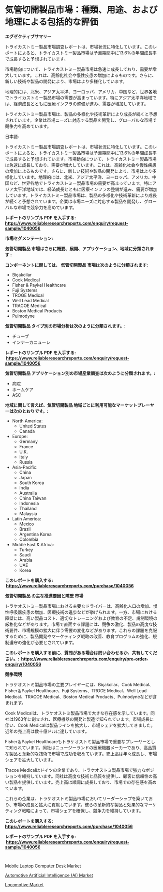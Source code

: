 <p><h1>気管切開製品市場：種類、用途、および地理による包括的な評価</h1></p><p><strong>エグゼクティブサマリー</strong></p>
<p><p>トライカストミー製品市場調査レポートは、市場状況に特化しています。このレポートによると、トライカストミー製品市場は予測期間中に13.6%の年間成長率で成長すると予想されています。</p><p>市場動向について、トライカストミー製品市場は急速に成長しており、需要が増大しています。これは、高齢化社会や慢性疾患の増加によるものです。さらに、新しい技術や製品の開発により、市場はより多様化しています。</p><p>地理的には、北米、アジア太平洋、ヨーロッパ、アメリカ、中国など、世界各地でトライカストミー製品市場の需要が高まっています。特にアジア太平洋地域では、経済成長とともに医療インフラの整備が進み、需要が増加しています。</p><p>トライカストミー製品市場は、製品の多様化や技術革新により成長が続くと予想されています。企業は市場ニーズに対応する製品を開発し、グローバルな市場で競争力を高めています。</p><p>日本語:</p><p>トライカストミー製品市場調査レポートは、市場状況に特化しています。このレポートによると、トライカストミー製品市場は予測期間中に13.6%の年間成長率で成長すると予想されています。市場動向について、トライカストミー製品市場は急速に成長しており、需要が増大しています。これは、高齢化社会や慢性疾患の増加によるものです。さらに、新しい技術や製品の開発により、市場はより多様化しています。地理的には、北米、アジア太平洋、ヨーロッパ、アメリカ、中国など、世界各地でトライカストミー製品市場の需要が高まっています。特にアジア太平洋地域では、経済成長とともに医療インフラの整備が進み、需要が増加しています。トライカストミー製品市場は、製品の多様化や技術革新により成長が続くと予想されています。企業は市場ニーズに対応する製品を開発し、グローバルな市場で競争力を高めています。</p></p>
<p><strong>レポートのサンプル PDF を入手する: <a href="https://www.reliableresearchreports.com/enquiry/request-sample/1040056">https://www.reliableresearchreports.com/enquiry/request-sample/1040056</a></strong></p>
<p><strong>市場セグメンテーション:</strong></p>
<p><strong> 気管切開製品 市場はさらに概要、展開、アプリケーション、地域に分類されます :</strong></p>
<p><strong>コンポーネントに関しては、 気管切開製品 市場は次のように分類されます: &nbsp;</strong></p>
<p><ul><li>Biçakcilar</li><li>Cook Medical</li><li>Fisher & Paykel Healthcare</li><li>Fuji Systems</li><li>TROGE Medical</li><li>Well Lead Medical</li><li>TRACOE Medical</li><li>Boston Medical Products</li><li>Pulmodyne</li></ul></p>
<p><strong> 気管切開製品 タイプ別の市場分析は次のように分類されます。:</strong></p>
<p><ul><li>チューブ</li><li>インナーカニューレ</li></ul></p>
<p><strong>レポートのサンプル PDF を入手する: &nbsp;<a href="https://www.reliableresearchreports.com/enquiry/request-sample/1040056">https://www.reliableresearchreports.com/enquiry/request-sample/1040056</a></strong></p>
<p><strong> 気管切開製品 アプリケーション別の市場産業調査は次のように分類されます。:</strong></p>
<p><ul><li>病院</li><li>ホームケア</li><li>ASC</li></ul></p>
<p><strong>地域に関して言えば、気管切開製品 地域ごとに利用可能なマーケットプレーヤーは次のとおりです。:</strong></p>
<p><ul>
    <li>
        North America:
        <ul>
            <li>United States</li>
            <li>Canada</li>
        </ul>
    </li>
    <li>
        Europe:
        <ul>
            <li>Germany</li>
            <li>France</li>
            <li>U.K.</li>
            <li>Italy</li>
            <li>Russia</li>
        </ul>
    </li>
    <li>
        Asia-Pacific:
        <ul>
            <li>China</li>
            <li>Japan</li>
            <li>South Korea</li>
            <li>India</li>
            <li>Australia</li>
            <li>China Taiwan</li>
            <li>Indonesia</li>
            <li>Thailand</li>
            <li>Malaysia</li>
        </ul>
    </li>
    <li>
        Latin America:
        <ul>
            <li>Mexico</li>
            <li>Brazil</li>
            <li>Argentina Korea</li>
            <li>Colombia</li>
        </ul>
    </li>
    <li>
        Middle East & Africa:
        <ul>
            <li>Turkey</li>
            <li>Saudi</li>
            <li>Arabia</li>
            <li>UAE</li>
            <li>Korea</li>
        </ul>
    </li>
    </ul></p>
<p><strong>このレポートを購入する: &nbsp;<a href="https://www.reliableresearchreports.com/purchase/1040056">https://www.reliableresearchreports.com/purchase/1040056</a></strong></p>
<p><strong>気管切開製品 の主な推進要因と障壁 市場</strong></p>
<p><p>トラケオストミー製品市場における主要なドライバーは、高齢化人口の増加、慢性呼吸器疾患の増加、医療技術の進歩などが挙げられます。一方、市場における障壁には、高い製品コスト、適切なトレーニングおよび教育の不足、規制環境の厳格化などがあります。市場で直面する課題には、競争の激化、製品の高度な技術要件、市場規模の拡大に伴う需要の変化などがあります。これらの課題を克服するために、製品開発やマーケティング戦略の改善、教育プログラムの強化、規制遵守の強化が必要とされています。</p></p>
<p><strong>このレポートを購入する前に、質問がある場合は問い合わせるか、共有してください。:&nbsp; <a href="https://www.reliableresearchreports.com/enquiry/pre-order-enquiry/1040056">https://www.reliableresearchreports.com/enquiry/pre-order-enquiry/1040056</a></strong></p>
<p><strong>競争環境</strong></p>
<p><p>トラケオストミ製品市場の主要プレイヤーには、Biçakcilar、Cook Medical、Fisher＆Paykel Healthcare、Fuji Systems、TROGE Medical、Well Lead Medical、TRACOE Medical、Boston Medical Products、Pulmodyneなどが含まれます。</p><p>Cook Medicalは、トラケオストミ製品市場で大きな存在感を示しています。同社は1963年に創立され、医療機器の開発と製造で知られています。市場成長に伴い、Cook Medicalは製品ラインを拡大し、市場シェアを拡大してきました。近年の売上高は数十億ドルに達しています。</p><p>Fisher＆Paykel Healthcareもトラケオストミ製品市場で重要なプレーヤーとして知られています。同社はニュージーランドの医療機器メーカーであり、高品質な製品と革新的な技術で市場で成功を収めています。売上高は年々成長し、市場シェアを拡大しています。</p><p>Tracoe Medicalはドイツの企業であり、トラケオストミ製品市場で強力なポジションを維持しています。同社は高度な技術と品質を提供し、顧客に信頼性の高い製品を提供しています。売上高は順調に成長しており、市場での存在感を高めています。</p><p>これらの企業は、トラケオストミ製品市場においてリーダーシップを築いており、市場の成長と拡大に貢献しています。彼らの革新的な製品と効果的なマーケティング戦略によって、市場シェアを確保し、競争力を維持しています。</p></p>
<p><strong>このレポートを購入する: &nbsp; <a href="https://www.reliableresearchreports.com/purchase/1040056">https://www.reliableresearchreports.com/purchase/1040056</a></strong></p>
<p><strong>レポートのサンプル PDF を入手する: &nbsp;<a href="https://www.reliableresearchreports.com/enquiry/request-sample/1040056">https://www.reliableresearchreports.com/enquiry/request-sample/1040056</a></strong><strong></strong></p>
<p>&nbsp;</p>
<p><p><a href="https://github.com/Sarissaschmalingtr6fz2739/Market-Research-Report-List-1/blob/main/mobile-laptop-computer-desk-market.md">Mobile Laptop Computer Desk Market</a></p><p><a href="https://ivy-potential-64b.notion.site/Automotive-Artificial-Intelligence-AI-Market-Size-Share-Trends-Analysis-Report-By-Material-By--dba4d0b50a5b443d92b8d9318168a1ba">Automotive Artificial Intelligence (AI) Market</a></p><p><a href="https://five-trouble-98a.notion.site/Global-Locomotive-Market-Size-and-Market-Trends-Insights-and-Projections-from-2024-to-2031-ef8c074008254568bc078871dd1600eb">Locomotive Market</a></p></p>